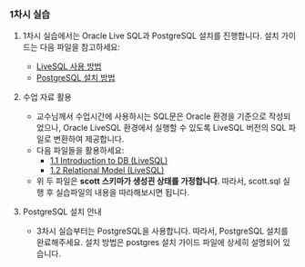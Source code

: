 ### 1차시 실습

1. 1차시 실습에서는 Oracle Live SQL과 PostgreSQL 설치를 진행합니다. 설치 가이드는 다음 파일을 참고하세요:
    - [LiveSQL 사용 방법](./oracle_live_SQL.pdf)
    - [PostgreSQL 설치 방법](./postgres_pgadmin_install.pdf)

2. 수업 자료 활용
    - 교수님께서 수업시간에 사용하시는 SQL문은 Oracle 환경을 기준으로 작성되었으나, Oracle LiveSQL 환경에서 실행할 수 있도록 LiveSQL 버전의 SQL 파일로 변환하여 제공합니다.
    - 다음 파일들을 활용하세요:
        - [1.1 Introduction to DB (LiveSQL)](<./1.1 Introduction to DB (LiveSQL).md>)
        - [1.2 Relational Model (LiveSQL)](<./1.2%20relational%20model%20(LiveSQL).md>)
    - 위 두 파일은 **scott 스키마가 생성괸 상태를 가정합니다**. 따라서, scott.sql 실행 후 실습파일의 내용을 따라해보시면 됩니다.



3. PostgreSQL 설치 안내
    - 3차시 실습부터는 PostgreSQL을 사용합니다. 따라서, PostgreSQL 설치를 완료해주세요. 설치 방법은 postgres 설치 가이드 파일에 상세히 설명되어 있습니다.

